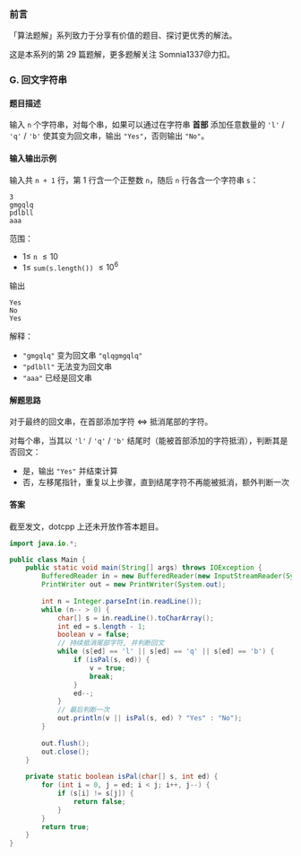### 前言

「算法题解」系列致力于分享有价值的题目、探讨更优秀的解法。

这是本系列的第 29 篇题解，更多题解关注 Somnia1337@力扣。

### G. 回文字符串

#### 题目描述

输入 `n` 个字符串，对每个串，如果可以通过在字符串 **首部** 添加任意数量的 `'l'` / `'q'` / `'b'` 使其变为回文串，输出 `"Yes"`，否则输出 `"No"`。

#### 输入输出示例

输入共 `n + 1` 行，第 1 行含一个正整数 `n`，随后 `n` 行各含一个字符串 `s`：

```text
3
gmgqlq
pdlbll
aaa
```

范围：

- $1 \leqslant$ `n` $\leqslant 10$
- $1 \leqslant$ `sum(s.length())` $\leqslant 10^6$

输出

```text
Yes  
No  
Yes
```

解释：

- `"gmgqlq"` 变为回文串 `"qlqgmgqlq"`
- `"pdlbll"` 无法变为回文串
- `"aaa"` 已经是回文串

#### 解题思路

对于最终的回文串，在首部添加字符 $\Leftrightarrow$ 抵消尾部的字符。

对每个串，当其以 `'l'` / `'q'` / `'b'` 结尾时（能被首部添加的字符抵消），判断其是否回文：

- 是，输出 `"Yes"` 并结束计算
- 否，左移尾指针，重复以上步骤，直到结尾字符不再能被抵消，额外判断一次

#### 答案

截至发文，dotcpp 上还未开放作答本题目。

```java
import java.io.*;

public class Main {
    public static void main(String[] args) throws IOException {
        BufferedReader in = new BufferedReader(new InputStreamReader(System.in));
        PrintWriter out = new PrintWriter(System.out);
        
        int n = Integer.parseInt(in.readLine());
        while (n-- > 0) {
            char[] s = in.readLine().toCharArray();
            int ed = s.length - 1;
            boolean v = false;
            // 持续抵消尾部字符, 并判断回文
            while (s[ed] == 'l' || s[ed] == 'q' || s[ed] == 'b') {
                if (isPal(s, ed)) {
                    v = true;
                    break;
                }
                ed--;
            }
            // 最后判断一次
            out.println(v || isPal(s, ed) ? "Yes" : "No");
        }
        
        out.flush();
        out.close();
    }
    
    private static boolean isPal(char[] s, int ed) {
        for (int i = 0, j = ed; i < j; i++, j--) {
            if (s[i] != s[j]) {
                return false;
            }
        }
        return true;
    }
}
```
